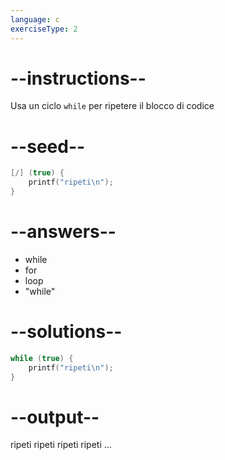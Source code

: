 ```yaml
---
language: c
exerciseType: 2
---
```


# --instructions--

Usa un ciclo `while` per ripetere il blocco di codice

# --seed--

```c
[/] (true) {
    printf("ripeti\n");
}
```

# --answers--

- while
- for
- loop
- "while"

# --solutions--

```c
while (true) {
    printf("ripeti\n");
}
```

# --output--

ripeti
ripeti
ripeti
ripeti
...
